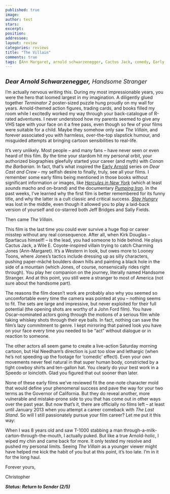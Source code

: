 ```yaml
---
published: true
image:
author: test 
stars: 
excerpt: 
position: 
addressee: 
layout: review
categories: reviews
title: "The Villain"
comments: true
tags: [Ann Margaret, arnold schwarzenegger, Cactus Jack, comedy, Early Arnold, Early Arnold, Kirk Douglas, Looney Toones, Real-life, spoof, The Villain, Western]
---
```

<div><p><span class="full-image-block ssNonEditable"><span><a href="/letters/2012/11/27/the-villain.html"><img src="http://static.squarespace.com/static/5005f6bcc4aa41161b33e89e/5329cf1fe4b07c068ebf74de/5329cf1fe4b07c068ebf7740/1354027553082/The%20Villain.jpg" alt="" /></a></span></span></p>
<p><em style="font-size:130%;"><strong>Dear Arnold Schwarzenegger,</strong> Handsome Stranger</em></p>
<p>I&rsquo;m actually nervous writing this. During my most impressionable years, you were the hero that loomed largest in my imagination. A diligently glued together <em>Terminator 2</em> poster-sized puzzle hung proudly on my wall for years. Arnold-themed action figures, trading cards, and books filled my room while I excitedly worked my way through your back-catalogue of R-rated adventures. I never understood how my parents seemed to give any VHS tape with your face on it a free pass, even though so few of your films were suitable for a child. Maybe they somehow only saw <em>The Villain</em>, and forever associated you with harmless, over-the-top slapstick humour, and misguided attempts at bringing cartoon sensibilities to real-life.</p>
<p>It&rsquo;s very unlikely. Most people &ndash; and many fans &ndash; have never seen or even heard of this film. By the time your stardom hit my personal orbit, your authorized biographies gleefully started your career (and myth) with <em>Conan the Barbarian</em>. In fact, that&rsquo;s what inspired the <a href="/letters/tag/early-arnold">Early Arnold</a> series on <em>Dear Cast and Crew</em> &ndash; my selfish desire to finally, truly, see all your films. I remember some early films being mentioned in those books without significant information or images, like <a href="/letters/2012/11/6/hercules-in-new-york.html"><em>Hercules in New York</em></a> (which at least <em>sounds</em> macho and on-brand) and the documentary <a href="/letters/2012/11/20/pumping-iron.html"><em>Pumping Iron</em></a>. In the past weeks, I&rsquo;ve learned why the first film is better remembered for its funny title, and why the latter is a cult classic and critical success. <a href="/letters/2012/11/14/stay-hungry.html"><em>Stay Hungry</em></a> was lost in the middle, even though it allowed you to play a laid-back version of yourself and co-starred both Jeff Bridges and Sally Fields.</p>
<p>Then came <em>The Villain</em>.</p>
<p>This film is the last time you could ever survive a huge flop or career misstep without any real consequence. After all, when Kirk Douglas &ndash; Spartacus himself! &ndash; is the lead, you had someone to hide behind. He plays Cactus Jack, a Wile E. Coyote-inspired villain trying to catch Charming Jones (Ann-Margaret). It&rsquo;s a Western in look, but owes more to Looney Toons, where Jones&rsquo;s tactics include dressing up as silly characters, pushing paper-m&acirc;ch&eacute; boulders down hills and painting a black hole in the side of a mountain (which Jones, of course, nonsensically rides right through). You play her companion on the journey, literally named Handsome Stranger. And at this point, you still were a stranger to most of America (not sure about the handsome part).</p>
<p>The reasons the film doesn&rsquo;t work are probably also why you seemed so uncomfortable every time the camera was pointed at you &ndash; nothing seems to fit. The sets are large and impressive, but never exploited for their full potential (the opening shots are worthy of a John Ford film). You have Oscar-nominated actors going through the motions of a serious film while taking whiskey shots through their eye balls. In fact, nothing can save the film&rsquo;s lazy commitment to genre. I kept mirroring that pained look you have on your face every time you needed to be &ldquo;act&rdquo; without dialogue or in reaction to someone.</p>
<p>The other actors all seem game to create a live-action Saturday morning cartoon, but Hal Needham&rsquo;s direction is just too slow and lethargic (when he&rsquo;s not speeding up the footage for &lsquo;comedic&rsquo; effect). Even your own movements never feel natural in that super human body, constricted by a tight cowboy shirts and ten-gallon hat. You clearly do your best work in a Speedo or loincloth. Glad you figured that out sooner than later.</p>
<p>None of these early films we&rsquo;ve reviewed fit the one-note character mold that would define your phenomenal success and pave the way for your two terms as the Governor of California. But they do reveal another, more vulnerable and mistake-prone side to you that has come out in other ways over the past year. But now that&rsquo;s it, there are officially no films left &ndash; at least until January 2013 when you attempt a career comeback with <em>The Last Stand</em>. So will I still passionately pursue your film career? Let me put it this way:</p>
<p>When I was 8 years old and saw T-1000 stabbing a man through-a-milk-carton-through-the-mouth, I actually puked. But like a true Arnold-holic, I wiped my chin and came back for more. It only tested my resolve and pushed my personal limits. Seeing <em>The Villain</em> as a younger viewer might have helped me kick the habit of you but at this point, it&rsquo;s too late. I&rsquo;m in it for the long haul.</p>
<p>Forever yours,</p>
<p>Christopher</p>
<p><strong><em>Status: Return to Sender (2/5)</em></strong></p></div>
